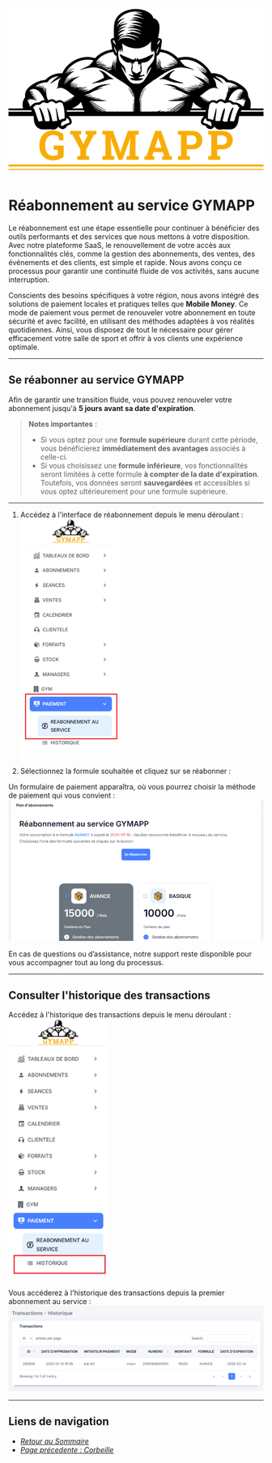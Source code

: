 ![GymApp Logo](/images/logo_md.png "GymApp Logo")  

# Réabonnement au service GYMAPP  

Le réabonnement est une étape essentielle pour continuer à bénéficier des outils performants et des services que nous mettons à votre disposition. Avec notre plateforme SaaS, le renouvellement de votre accès aux fonctionnalités clés, comme la gestion des abonnements, des ventes, des événements et des clients, est simple et rapide. Nous avons conçu ce processus pour garantir une continuité fluide de vos activités, sans aucune interruption.  

Conscients des besoins spécifiques à votre région, nous avons intégré des solutions de paiement locales et pratiques telles que **Mobile Money**. Ce mode de paiement vous permet de renouveler votre abonnement en toute sécurité et avec facilité, en utilisant des méthodes adaptées à vos réalités quotidiennes. Ainsi, vous disposez de tout le nécessaire pour gérer efficacement votre salle de sport et offrir à vos clients une expérience optimale.  

---

## Se réabonner au service GYMAPP  

Afin de garantir une transition fluide, vous pouvez renouveler votre abonnement jusqu'à **5 jours avant sa date d'expiration**.  

> **Notes importantes** :  
> - Si vous optez pour une **formule supérieure** durant cette période, vous bénéficierez **immédiatement des avantages** associés à celle-ci.  
> - Si vous choisissez une **formule inférieure**, vos fonctionnalités seront limitées à cette formule **à compter de la date d'expiration**. Toutefois, vos données seront **sauvegardées** et accessibles si vous optez ultérieurement pour une formule supérieure.  

---

1. Accédez à l'interface de réabonnement depuis le menu déroulant :  
    ![navbar payment](/images/screenshots/payment/nav_payment.png "navbar payment")  

2. Sélectionnez la formule souhaitée et cliquez sur se réabonner :

Un formulaire de paiement apparaîtra, où vous pourrez choisir la méthode de paiement qui vous convient :    
    ![pay btn](/images/screenshots/payment/pay.png "pay btn")  

En cas de questions ou d’assistance, notre support reste disponible pour vous accompagner tout au long du processus.

---

## Consulter l'historique des transactions

Accédez à l'historique des transactions depuis le menu déroulant :  
    ![payment historic](/images/screenshots/payment/nav_pay_historic.png "payment historic")  

Vous accéderez à l'historique des transactions depuis la premier abonnement au service  :  
    ![payment historic](/images/screenshots/payment/historic.png "payment historic")  

---
## **Liens de navigation**

- [_Retour au Sommaire_](table.md)  
- [_Page précedente : Corbeille_](trash.md)
